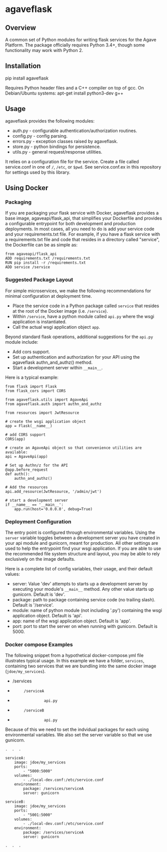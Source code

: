 # agaveflask #

## Overview ##

A common set of Python modules for writing flask services for the Agave Platform. The package officially requires Python
3.4+, though some functionality may work with Python 2.


## Installation ##
pip install agaveflask

Requires Python header files and a C++ compiler on top of gcc. On Debian/Ubuntu systems:
apt-get install python3-dev g++


## Usage ##

agaveflask provides the following modules:

* auth.py - configurable authentication/authorization routines.
* config.py - config parsing.
* errors.py - exception classes raised by agaveflask.
* store.py - python bindings for persistence.
* utils.py - general request/response utilities.

It relies on a configuration file for the service. Create a file called service.conf in one of `/`, `/etc`, or `$pwd`.
See service.conf.ex in this repository for settings used by this library.


## Using Docker ##

### Packaging ###
If you are packaging your flask service with Docker, agaveflask provides a base image, agaveapi/flask_api, that
simplifies your Dockerfile and provides a configurable entrypoint for both development and production deployments. In
most cases, all you need to do is add your service code and your requirements.txt file. For example, if you have a
flask service with a requirements.txt file and code that resides in a directory called "service", the Dockerfile can
be as simple as:

```
from agaveapi/flask_api
ADD requirements.txt /requirements.txt
RUN pip install -r /requirements.txt
ADD service /service
```

### Suggested Package Layout ###

For simple microservices, we make the following recommendations for minimal configuration at deployment time.

* Place the service code in a Python package called `service` that resides at the root of the Docker image (i.e. `/service`).
* Within `/service`, have a python module called `api.py` where the wsgi application is instantiated.
* Call the actual wsgi application object `app`.

Beyond standard flask operations, additional suggestions for the `api.py` module include:

* Add cors support.
* Set up authentication and authorization for your API using the agaveflask authn_and_authz() method.
* Start a development server within `__main__`.

Here is a typical example:

```
from flask import Flask
from flask_cors import CORS

from agaveflask.utils import AgaveApi
from agaveflask.auth import authn_and_authz

from resources import JwtResource

# create the wsgi application object
app = Flask(__name__)

# add CORS support
CORS(app)

# create an AgaveApi object so that convenience utilities are available:
api = AgaveApi(app)

# Set up Authn/z for the API
@app.before_request
def auth():
    authn_and_authz()

# Add the resources
api.add_resource(JwtResource, '/admin/jwt')

# start a development server
if __name__ == '__main__':
    app.run(host='0.0.0.0', debug=True)
```

### Deployment Configuration ###
The entry point is configured through environmental variables. Using the `server` variable toggles between a
development server you have created in your api module and gunicorn, meant for production.
All other settings are used to help the entrypoint find
your wsgi application. If you are able to use the recommended file system structure and layout, you may be able to
rely exclusively on the image defaults.

Here is a complete list of config variables, their usage, and their default values:

* server: Value 'dev' attempts to starts up a development server by executing your module's `__main__` method. Any
other value starts up gunicorn. Default is 'dev'.
* package: path to package containing service code (no trailing slash). Default is '/service'.
* module: name of python module (not including '.py') containing the wsgi application object. Default is 'api'.
* app: name of the wsgi application object. Default is 'app'.
* port: port to start the server on when running with gunicorn. Default is 5000.


### Docker compose Examples ###
The following snippet from a hypothetical docker-compose.yml file illustrates typical usage. In this example we have a
folder, `services`, containing two services that we are bundling into the same docker image (`jdoe/my_services`).

* /services
*          /serviceA
*                   api.py
*          /serviceB
*                   api.py

Because of this we need to set the indvidual packages for each using environmental variables. We also set the server
variable so that we use gunicorn.

```
.  .  .

serviceA:
    image: jdoe/my_services
    ports:
        - "5000:5000"
    volumes:
        - ./local-dev.conf:/etc/service.conf
    environment:
        package: /services/serviceA
        server: gunicorn

serviceB:
    image: jdoe/my_services
    ports:
        - "5001:5000"
    volumes:
        - ./local-dev.conf:/etc/service.conf
    environment:
        package: /services/serviceA
        server: gunicorn

.  .  .

```
